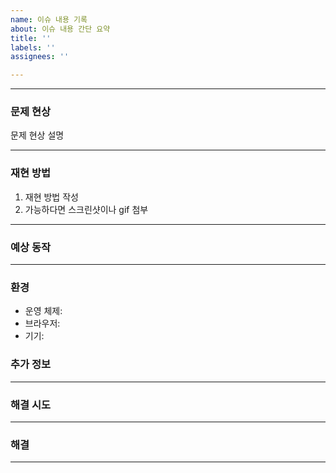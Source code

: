 ```yaml
---
name: 이슈 내용 기록
about: 이슈 내용 간단 요약
title: ''
labels: ''
assignees: ''

---
```


---
### 문제 현상  
문제 현상 설명

---
### 재현 방법  
1. 재현 방법 작성  
2. 가능하다면 스크린샷이나  gif 첨부

---

### 예상 동작

---

### 환경

- 운영 체제:
- 브라우저:
- 기기:

### 추가 정보

---

### 해결 시도

---

### 해결

---

